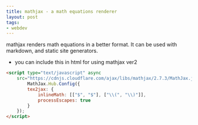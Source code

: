 ```yaml
---
title: mathjax - a math equations renderer
layout: post
tags:
- webdev
---
```


mathjax renders math equations in a better format.
It can be used with markdown, and static site generators.

- you can include this in html for using mathjax ver2

```html
<script type="text/javascript" async
    src="https://cdnjs.cloudflare.com/ajax/libs/mathjax/2.7.3/MathJax.js?config=TeX-MML-AM_CHTML">
        MathJax.Hub.Config({
        tex2jax: {
            inlineMath: [["$", "$"], ["\\(", "\\)"]],
            processEscapes: true
        }
    });
</script>
```
